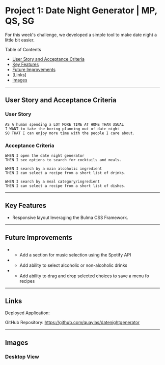# Project 1: Date Night Generator | MP, QS, SG

For this week's challenge, we developed a simple tool to make date night a little bit easier. 

Table of Contents
* [User Story and Acceptance Criteria](#user-story-and-acceptance-criteria)
* [Key Features](#key-features)
* [Future Improvements](#future-improvements)
* [Links] 
* [Images](#images)

---

## User Story and Acceptance Criteria

### User Story

```
AS A human spending a LOT MORE TIME AT HOME THAN USUAL
I WANT to take the boring planning out of date night
SO THAT I can enjoy more time with the people I care about.
```

### Acceptance Criteria

```
WHEN I open the date night generator 
THEN I see options to search for cocktails and meals.
```
```
WHEN I search by a main alcoholic ingredient
THEN I can select a recipe from a short list of drinks. 
```
```
WHEN I search by a meal category/ingredient
THEN I can select a recipe from a short list of dishes.
```
---

## Key Features

* Responsive layout leveraging the Bulma CSS Framework.

---
## Future Improvements

* - Add a section for music selection using the Spotify API
* - Add ability to select alcoholic or non-alcoholic drinks
* - Add ability to drag and drop selected choices to save a menu fo recipes

---
## Links

Deployed Application:

GitHub Repository: https://github.com/quaylas/datenightgenerator

---
## Images
### Desktop View
<!-- 
1440px X 1112px

![Image of desktop view](./assets/images/DesktopView.png)

### iPad View

768px X 1024px

![Image of iPad view](./assets/images/iPadView.png)

### iPhone 6 View

375px X 667px

![Image of iPhone 6 view](./assets/images/iPhone6View.png) -->